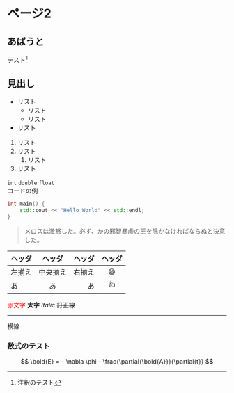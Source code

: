 # ページ2

## あばうと
テスト[^1]

[^1]: 注釈のテスト

## 見出し
* リスト
    * リスト
    * リスト
* リスト

1. リスト
2. リスト
    1. リスト
3. リスト

`int` `double` `float`
<br>
コードの例

```cpp
int main() {
    std::cout << "Hello World" << std::endl;
}
```

> メロスは激怒した。必ず、かの邪智暴虐の王を除かなければならぬと決意した。

|ヘッダ|ヘッダ|ヘッダ|ヘッダ|
|:--|:-:|--:|:-:|
|左揃え|中央揃え|右揃え|:smile:|
|あ|あ|あ|:+1:|

<font color="Red">赤文字</font>
**太字**
*Italic*
~~訂正線~~
***
横線

### 数式のテスト
$$
\bold{E} = - \nabla \phi - \frac{\partial{\bold{A}}}{\partial{t}}
$$

